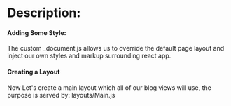 <h1>Description:</h1>
<h4>Adding Some Style: </h4>
<p>
The custom _document.js allows us to override the default page layout 
and inject our own styles and markup surrounding react app.
</p>
<h4>Creating a Layout</h4>
<p>
Now Let's create a main layout which all of our blog views will use,
the purpose is served by: layouts/Main.js
</p>
